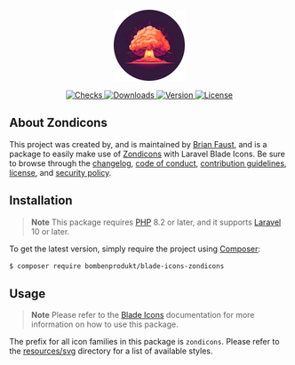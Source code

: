 <p align="center">
    <a href="https://bombenprodukt.com" target="_blank">
        <img src="https://raw.githubusercontent.com/BombenProdukt/assets/main/logo-text.svg" width="128" alt="BombenProdukt Logo" />
    </a>
</p>

<p align="center">
    <a href="https://github.com/faustbrian/blade-icons-zondicons/actions">
        <img src="https://badge.sh/github/check-runs/BombenProdukt/blade-icons-zondicons" alt="Checks" />
    </a>
    <a href="https://packagist.org/packages/bombenprodukt/blade-icons-zondicons">
        <img src="https://badge.sh/packagist/downloads/BombenProdukt/blade-icons-zondicons" alt="Downloads" />
    </a>
    <a href="https://packagist.org/packages/bombenprodukt/blade-icons-zondicons">
        <img src="https://badge.sh/packagist/version/BombenProdukt/blade-icons-zondicons" alt="Version" />
    </a>
    <a href="https://packagist.org/packages/bombenprodukt/blade-icons-zondicons">
        <img src="https://badge.sh/packagist/license/BombenProdukt/blade-icons-zondicons" alt="License" />
    </a>
</p>

## About Zondicons

This project was created by, and is maintained by [Brian Faust](https://github.com/faustbrian), and is a package to easily make use of [Zondicons](https://www.zondicons.com/) with Laravel Blade Icons. Be sure to browse through the [changelog](CHANGELOG.md), [code of conduct](.github/CODE_OF_CONDUCT.md), [contribution guidelines](.github/CONTRIBUTING.md), [license](LICENSE), and [security policy](.github/SECURITY.md).

## Installation

> **Note**
> This package requires [PHP](https://www.php.net/) 8.2 or later, and it supports [Laravel](https://laravel.com/) 10 or later.

To get the latest version, simply require the project using [Composer](https://getcomposer.org/):

```bash
$ composer require bombenprodukt/blade-icons-zondicons
```

## Usage

> **Note**
> Please refer to the [Blade Icons](https://github.com/faustbrian/blade-icons) documentation for more information on how to use this package.

The prefix for all icon families in this package is `zondicons`. Please refer to the [resources/svg](/resources/svg) directory for a list of available styles.
